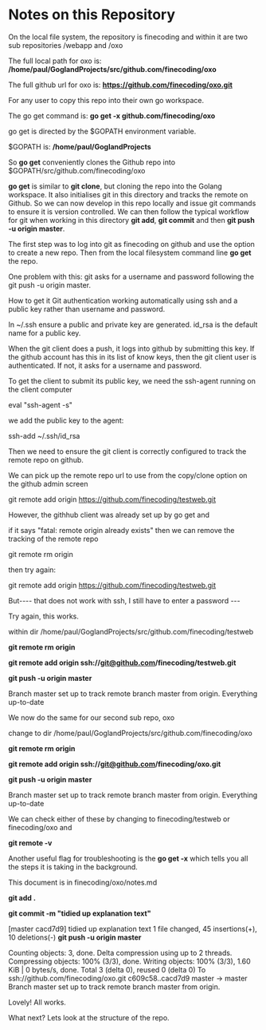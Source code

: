 # Notes on this Repository

On the local file system, the repository is finecoding and within it are two
sub repositories /webapp and /oxo

The full local path for oxo is:
**/home/paul/GoglandProjects/src/github.com/finecoding/oxo**

The full github url for oxo is:
**https://github.com/finecoding/oxo.git**

For any user to copy this repo into their own go workspace.

The go get command is:
**go get -x github.com/finecoding/oxo**

go get is directed by the $GOPATH environment variable.

$GOPATH is:
**/home/paul/GoglandProjects**

So **go get** conveniently clones the Github repo into $GOPATH/src/github.com/finecoding/oxo

**go get** is similar to **git clone**, but cloning the repo into the Golang workspace.
It also initialises git in this directory and tracks the remote on Github.
So we can now develop in this repo locally and issue git commands to ensure it is version controlled.
We can then follow the typical workflow for git when working in this directory **git add**, **git commit** and then **git push -u origin master**.

The first step was to log into git as finecoding on github and use the option to create a new repo.
Then from the local filesystem command line **go get** the repo.

One problem with this:  git asks for a username and password following the git push -u origin master.

How to get it Git authentication working automatically using ssh and a public key rather than username and password.

In ~/.ssh ensure a public and private key are generated.  id_rsa is the default name for a public key.

When the git client does a push, it logs into github by submitting this key.  If the github account has this in its list of know keys, then the git client user is authenticated.  If not, it asks for a username and password.

To get the client to submit its public key, we need the ssh-agent running on the client computer

eval "ssh-agent -s"

we add the public key to the agent:

ssh-add ~/.ssh/id_rsa

Then we need to ensure the git client is correctly configured to track the remote repo on github.

We can pick up the remote repo url to use from the copy/clone option on the github admin screen

git remote add origin https://github.com/finecoding/testweb.git

However, the githhub client was already set up by go get and

if it says "fatal: remote origin already exists" then we can remove the tracking of the remote repo

git remote rm origin

then try again:

git remote add origin https://github.com/finecoding/testweb.git


But---- that does not work with ssh, I still have to enter a password ---

Try again, this works.

within dir
/home/paul/GoglandProjects/src/github.com/finecoding/testweb

**git remote rm origin**

**git remote add origin ssh://git@github.com/finecoding/testweb.git**

**git push -u origin master**

Branch master set up to track remote branch master from origin.
Everything up-to-date

We now do the same for our second sub repo, oxo

change to dir
/home/paul/GoglandProjects/src/github.com/finecoding/oxo

**git remote rm origin**

**git remote add origin ssh://git@github.com/finecoding/oxo.git**

**git push -u origin master**

Branch master set up to track remote branch master from origin.
Everything up-to-date

We can check either of these by changing to finecoding/testweb or finecoding/oxo and

**git remote -v**

Another useful flag for troubleshooting is the **go get -x** which tells you all the steps it is taking in the background.

This document is in finecoding/oxo/notes.md

**git add .**

**git commit -m "tidied up explanation text"**

[master cacd7d9] tidied up explanation text
 1 file changed, 45 insertions(+), 10 deletions(-)
**git push -u origin master**

Counting objects: 3, done.
Delta compression using up to 2 threads.
Compressing objects: 100% (3/3), done.
Writing objects: 100% (3/3), 1.60 KiB | 0 bytes/s, done.
Total 3 (delta 0), reused 0 (delta 0)
To ssh://github.com/finecoding/oxo.git
   c609c58..cacd7d9  master -> master
Branch master set up to track remote branch master from origin.

Lovely!  All works.

What next?  Lets look at the structure of the repo.

















